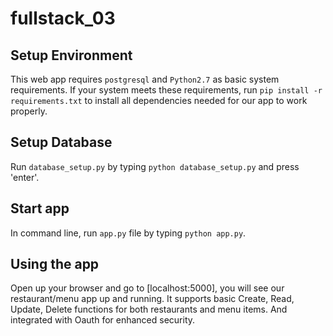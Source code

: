 # fullstack_03
## Setup Environment
This web app requires `postgresql` and `Python2.7` as basic system
requirements. If your system meets these requirements,
run `pip install -r requirements.txt` to install all dependencies
needed for our app to work properly.


## Setup Database
Run `database_setup.py` by typing `python database_setup.py` and press 'enter'.


## Start app
In command line, run `app.py` file by typing `python app.py`.


## Using the app
Open up your browser and go to [localhost:5000], you will see
our restaurant/menu app up and running. It supports basic Create, Read, Update, Delete
functions for both restaurants and menu items. And integrated with
Oauth for enhanced security.
